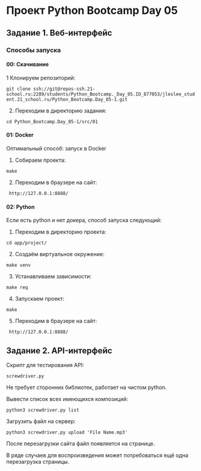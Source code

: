 # Проект Python Bootcamp Day 05
## Задание 1. Веб-интерфейс
### Способы запуска

#### 00: Скачивание

1 Клонируем репозиторий:

```git clone ssh://git@repos-ssh.21-school.ru:2289/students/Python_Bootcamp._Day_05.ID_877053/jleslee_student.21_school.ru/Python_Bootcamp.Day_05-1.git```

2. Переходим в директорию задания:

``cd Python_Bootcamp.Day_05-1/src/01``

#### 01: Docker

Оптимальный способ: запуск в Docker

1. Собираем проекта:

``make``

2. Переходим в браузере на сайт:

`` http://127.0.0.1:8888/``

#### 02: Python

Если есть python и нет докера, способ запуска следующий:

1. Переходим в директорию проекта:

``cd app/project/``

2. Создаём виртуальное окружение:

``make venv``

3. Устанавливаем зависимости:

``make req``

4. Запускаем проект:

``make``

5. Переходим в браузере на сайт:

`` http://127.0.0.1:8888/``

## Задание 2. API-интерфейс

Скрипт для тестирования API:

``screwdriver.py``

Не требует сторонних библиотек, работает на чистом python.

Вывести список всех имеющихся композиций:

``python3 screwdriver.py list``

Загрузить файл на сервер:

``python3 screwdriver.py upload 'File Name.mp3'``

После перезагрузки сайта файл появляется на странице.

В ряде случаев для воспроизведения может потребоваться
ещё одна перезагрузка страницы.
